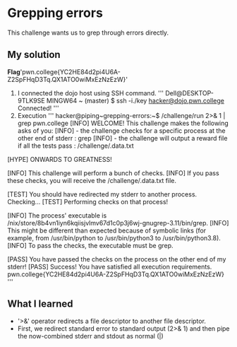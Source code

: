 # Grepping errors
This challenge wants us to grep through errors directly.
## My solution
**Flag**'pwn.college{YC2HE84d2pi4U6A-Z2SpFHqD3Tq.QX1ATO0wiMxEzNzEzW}'
1. I connected the dojo host using SSH command.
'''
Dell@DESKTOP-9TLK9SE MINGW64 ~ (master)
$ ssh -i./key hacker@dojo.pwn.college
Connected!
'''
2. Execution 
'''
hacker@piping~grepping-errors:~$ /challenge/run 2>& 1 | grep pwn.college
[INFO] WELCOME! This challenge makes the following asks of you:
[INFO] - the challenge checks for a specific process at the other end of stderr : grep
[INFO] - the challenge will output a reward file if all the tests pass : /challenge/.data.txt

[HYPE] ONWARDS TO GREATNESS!

[INFO] This challenge will perform a bunch of checks.
[INFO] If you pass these checks, you will receive the /challenge/.data.txt file.

[TEST] You should have redirected my stderr to another process. Checking...
[TEST] Performing checks on that process!

[INFO] The process' executable is /nix/store/8b4vn1iyn6kqiisjvlmv67d1c0p3j6wj-gnugrep-3.11/bin/grep.
[INFO] This might be different than expected because of symbolic links (for example, from /usr/bin/python to /usr/bin/python3 to /usr/bin/python3.8).
[INFO] To pass the checks, the executable must be grep.

[PASS] You have passed the checks on the process on the other end of my stderr!
[PASS] Success! You have satisfied all execution requirements.
pwn.college{YC2HE84d2pi4U6A-Z2SpFHqD3Tq.QX1ATO0wiMxEzNzEzW}
'''

## What I learned 
-  '>&' operator redirects a file descriptor to another file descriptor.
- First, we redirect standard error to standard output (2>& 1) and then pipe the now-combined stderr and stdout as normal (|)